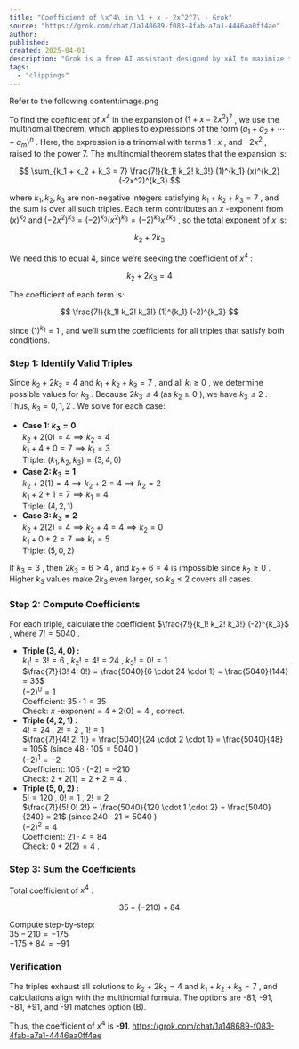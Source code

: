```yaml
---
title: "Coefficient of \x^4\ in \1 + x - 2x^2^7\ - Grok"
source: "https://grok.com/chat/1a148689-f083-4fab-a7a1-4446aa0ff4ae"
author:
published:
created: 2025-04-01
description: "Grok is a free AI assistant designed by xAI to maximize truth and objectivity. Grok offers real-time search, image generation, trend analysis, and more."
tags:
  - "clippings"
---
```

Refer to the following content:image.png

To find the coefficient of $x^4$  in the expansion of $(1 + x - 2x^2)^7$  , we use the multinomial theorem, which applies to expressions of the form $(a_1 + a_2 + \cdots + a_m)^n$  . Here, the expression is a trinomial with terms $1$  , $x$  , and $-2x^2$  , raised to the power 7. The multinomial theorem states that the expansion is:

$$
\sum_{k_1 + k_2 + k_3 = 7} \frac{7!}{k_1! k_2! k_3!} (1)^{k_1} (x)^{k_2} (-2x^2)^{k_3}
$$

where $k_1, k_2, k_3$  are non-negative integers satisfying $k_1 + k_2 + k_3 = 7$  , and the sum is over all such triples. Each term contributes an $x$  \-exponent from $(x)^{k_2}$  and $(-2x^2)^{k_3} = (-2)^{k_3} (x^2)^{k_3} = (-2)^{k_3} x^{2k_3}$  , so the total exponent of $x$  is:

$$
k_2 + 2k_3
$$

We need this to equal 4, since we’re seeking the coefficient of $x^4$  :

$$
k_2 + 2k_3 = 4
$$

The coefficient of each term is:

$$
\frac{7!}{k_1! k_2! k_3!} (1)^{k_1} (-2)^{k_3}
$$

since $(1)^{k_1} = 1$  , and we’ll sum the coefficients for all triples that satisfy both conditions.

### Step 1: Identify Valid Triples

Since $k_2 + 2k_3 = 4$  and $k_1 + k_2 + k_3 = 7$  , and all $k_i \geq 0$  , we determine possible values for $k_3$  . Because $2k_3 \leq 4$  (as $k_2 \geq 0$  ), we have $k_3 \leq 2$  . Thus, $k_3 = 0, 1, 2$  . We solve for each case:

- **Case 1: $k_3 = 0$**  
	$k_2 + 2(0) = 4 \implies k_2 = 4$  
	$k_1 + 4 + 0 = 7 \implies k_1 = 3$  
	Triple: $(k_1, k_2, k_3) = (3, 4, 0)$
- **Case 2: $k_3 = 1$**  
	$k_2 + 2(1) = 4 \implies k_2 + 2 = 4 \implies k_2 = 2$  
	$k_1 + 2 + 1 = 7 \implies k_1 = 4$  
	Triple: $(4, 2, 1)$
- **Case 3: $k_3 = 2$**  
	$k_2 + 2(2) = 4 \implies k_2 + 4 = 4 \implies k_2 = 0$  
	$k_1 + 0 + 2 = 7 \implies k_1 = 5$  
	Triple: $(5, 0, 2)$

If $k_3 = 3$  , then $2k_3 = 6 > 4$  , and $k_2 + 6 = 4$  is impossible since $k_2 \geq 0$  . Higher $k_3$  values make $2k_3$  even larger, so $k_3 \leq 2$  covers all cases.

### Step 2: Compute Coefficients

For each triple, calculate the coefficient $\frac{7!}{k_1! k_2! k_3!} (-2)^{k_3}$  , where $7! = 5040$  .

- **Triple $(3, 4, 0)$  :**  
	$k_1! = 3! = 6$  , $k_2! = 4! = 24$  , $k_3! = 0! = 1$  
	$\frac{7!}{3! 4! 0!} = \frac{5040}{6 \cdot 24 \cdot 1} = \frac{5040}{144} = 35$  
	$(-2)^0 = 1$  
	Coefficient: $35 \cdot 1 = 35$  
	Check: $x$  \-exponent = $4 + 2(0) = 4$  , correct.
- **Triple $(4, 2, 1)$  :**  
	$4! = 24$  , $2! = 2$  , $1! = 1$  
	$\frac{7!}{4! 2! 1!} = \frac{5040}{24 \cdot 2 \cdot 1} = \frac{5040}{48} = 105$  (since $48 \cdot 105 = 5040$  )  
	$(-2)^1 = -2$  
	Coefficient: $105 \cdot (-2) = -210$  
	Check: $2 + 2(1) = 2 + 2 = 4$  .
- **Triple $(5, 0, 2)$  :**  
	$5! = 120$  , $0! = 1$  , $2! = 2$  
	$\frac{7!}{5! 0! 2!} = \frac{5040}{120 \cdot 1 \cdot 2} = \frac{5040}{240} = 21$  (since $240 \cdot 21 = 5040$  )  
	$(-2)^2 = 4$  
	Coefficient: $21 \cdot 4 = 84$  
	Check: $0 + 2(2) = 4$  .

### Step 3: Sum the Coefficients

Total coefficient of $x^4$  :

$$
35 + (-210) + 84
$$

Compute step-by-step:  
$35 - 210 = -175$  
$-175 + 84 = -91$

### Verification

The triples exhaust all solutions to $k_2 + 2k_3 = 4$  and $k_1 + k_2 + k_3 = 7$  , and calculations align with the multinomial formula. The options are -81, -91, +81, +91, and -91 matches option (B).

Thus, the coefficient of $x^4$  is **\-91**. https://grok.com/chat/1a148689-f083-4fab-a7a1-4446aa0ff4ae
